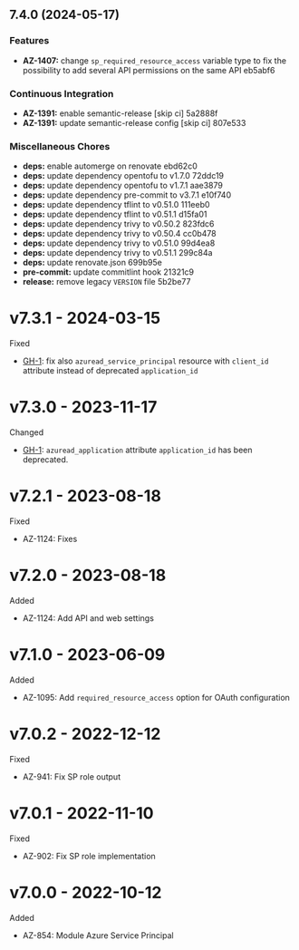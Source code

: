 ## 7.4.0 (2024-05-17)


### Features

* **AZ-1407:** change `sp_required_resource_access` variable type to fix the possibility to add several API permissions on the same API eb5abf6


### Continuous Integration

* **AZ-1391:** enable semantic-release [skip ci] 5a2888f
* **AZ-1391:** update semantic-release config [skip ci] 807e533


### Miscellaneous Chores

* **deps:** enable automerge on renovate ebd62c0
* **deps:** update dependency opentofu to v1.7.0 72ddc19
* **deps:** update dependency opentofu to v1.7.1 aae3879
* **deps:** update dependency pre-commit to v3.7.1 e10f740
* **deps:** update dependency tflint to v0.51.0 111eeb0
* **deps:** update dependency tflint to v0.51.1 d15fa01
* **deps:** update dependency trivy to v0.50.2 823fdc6
* **deps:** update dependency trivy to v0.50.4 cc0b478
* **deps:** update dependency trivy to v0.51.0 99d4ea8
* **deps:** update dependency trivy to v0.51.1 299c84a
* **deps:** update renovate.json 699b95e
* **pre-commit:** update commitlint hook 21321c9
* **release:** remove legacy `VERSION` file 5b2be77

# v7.3.1 - 2024-03-15

Fixed
 * [GH-1](https://github.com/claranet/terraform-azurerm-service-principal/pull/1): fix also `azuread_service_principal` resource with `client_id` attribute instead of deprecated `application_id`

# v7.3.0 - 2023-11-17

Changed
  * [GH-1](https://github.com/claranet/terraform-azurerm-service-principal/pull/1): `azuread_application` attribute `application_id` has been deprecated.

# v7.2.1 - 2023-08-18

Fixed
  * AZ-1124: Fixes

# v7.2.0 - 2023-08-18

Added
  * AZ-1124: Add API and web settings

# v7.1.0 - 2023-06-09

Added
  * AZ-1095: Add `required_resource_access` option for OAuth configuration

# v7.0.2 - 2022-12-12

Fixed
  * AZ-941: Fix SP role output

# v7.0.1 - 2022-11-10

Fixed
  * AZ-902: Fix SP role implementation

# v7.0.0 - 2022-10-12

Added
  * AZ-854: Module Azure Service Principal
